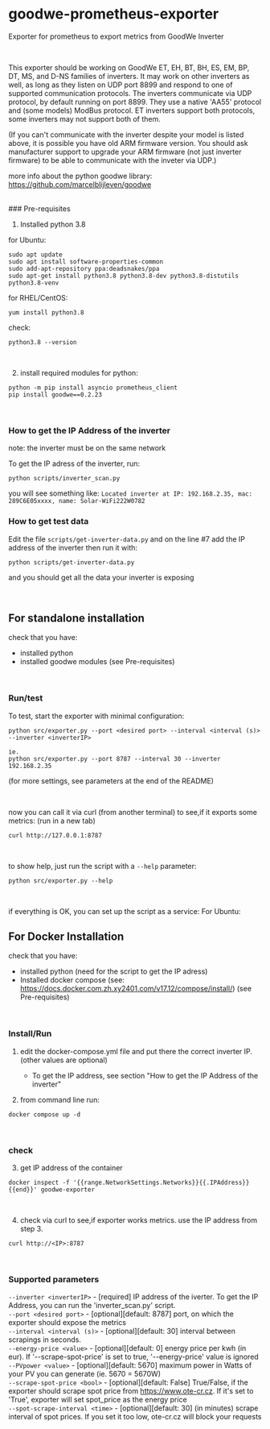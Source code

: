 # goodwe-prometheus-exporter
Exporter for prometheus to export metrics from GoodWe Inverter

</br>

This exporter should be working on GoodWe ET, EH, BT, BH, ES, EM, BP, DT, MS, and D-NS families of inverters. It may work on other inverters as well, as long as they listen on UDP port 8899 and respond to one of supported communication protocols. 
The inverters communicate via UDP protocol, by default running on port 8899. They use a native 'AA55' protocol and (some models) ModBus protocol. ET inverters support both protocols, some inverters may not support both of them.

(If you can't communicate with the inverter despite your model is listed above, it is possible you have old ARM firmware version. You should ask manufacturer support to upgrade your ARM firmware (not just inverter firmware) to be able to communicate with the inveter via UDP.)

more info about the python goodwe library: https://github.com/marcelblijleven/goodwe

</br>
### Pre-requisites

1. Installed python 3.8

for Ubuntu:
```
sudo apt update
sudo apt install software-properties-common
sudo add-apt-repository ppa:deadsnakes/ppa
sudo apt-get install python3.8 python3.8-dev python3.8-distutils python3.8-venv
```

for RHEL/CentOS:
```
yum install python3.8
```

check:
```
python3.8 --version
```

</br>

2. install required  modules for python:
```
python -m pip install asyncio prometheus_client
pip install goodwe==0.2.23
```

</br>

### How to get the IP Address of the inverter
note: the inverter must be on the same network

To get the IP adress of the inverter, run:
```
python scripts/inverter_scan.py
```

you will see something like: 
`Located inverter at IP: 192.168.2.35, mac: 289C6E05xxxx, name: Solar-WiFi222W0782`
</br>

### How to get test data

Edit the file `scripts/get-inverter-data.py` and on the line #7 add the IP address of the inverter
then run it with:
```
python scripts/get-inverter-data.py
```

and you should get all the data your inverter is exposing

</br>

## For standalone installation

check that you have:
- installed python
- installed goodwe modules
(see Pre-requisites)
</br>

### Run/test

To test, start the exporter with minimal configuration:
```
python src/exporter.py --port <desired port> --interval <interval (s)> --inverter <inverterIP>

ie.
python src/exporter.py --port 8787 --interval 30 --inverter 192.168.2.35
```
(for more settings, see parameters at the end of the README)

</br>

now you can call it via curl (from another terminal) to see,if it exports some metrics:
(run in a new tab)
```
curl http://127.0.0.1:8787
```

</br>

to show help, just run the script with a `--help` parameter:
```
python src/exporter.py --help
```

</br>

if everything is OK, you can set up the script as a service:
For Ubuntu:
<documentation for debian system will follow>
</br>


## For Docker Installation

check that you have:
- installed python (need for the script to get the IP adress)
- Installed docker compose (see: https://docs.docker.com.zh.xy2401.com/v17.12/compose/install/)
(see Pre-requisites)
</br>


### Install/Run
1. edit the docker-compose.yml file and put there the correct inverter IP. (other values are optional)
	- To get the IP address, see section "How to get the IP Address of the inverter"

2. from command line run:
```
docker compose up -d 
```
</br>


### check

3. get IP address of the container
```
docker inspect -f '{{range.NetworkSettings.Networks}}{{.IPAddress}}{{end}}' goodwe-exporter
```
</br>

4. check via curl to see,if exporter works metrics. use the IP address from step 3.
```
curl http://<IP>:8787
```
</br>

### Supported parameters

`--inverter <inverterIP>`	- [required] IP address of the iverter. To get the IP Address, you can run the 'inverter_scan.py' script. </br>
`--port <desired port>`		- [optional][default: 8787] port, on which the exporter should expose the metrics</br>
`--interval <interval (s)>`	- [optional][default: 30] interval between scrapings in seconds.</br>
`--energy-price <value>` 	- [optional][default: 0] energy price per kwh (in eur). If '--scrape-spot-price' is set to true, '--energy-price' value is ignored</br>
`--PVpower <value>`		- [optional][default: 5670] maximum power in Watts of your PV you can generate (ie. 5670 = 5670W)</br>
`--scrape-spot-price <bool>`	- [optional][default: False] True/False, if the exporter should scrape spot price from https://www.ote-cr.cz. If it's set to 'True', exporter will set spot_price as the energy price</br>
`--spot-scrape-interval <time>` - [optional][default: 30] (in minutes) scrape interval of spot prices. If you set it too low, ote-cr.cz will block your requests</br></br>



